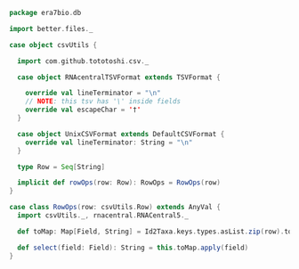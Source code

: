 
```scala
package era7bio.db

import better.files._

case object csvUtils {

  import com.github.tototoshi.csv._

  case object RNAcentralTSVFormat extends TSVFormat {

    override val lineTerminator = "\n"
    // NOTE: this tsv has '\' inside fields
    override val escapeChar = '†'
  }

  case object UnixCSVFormat extends DefaultCSVFormat {
    override val lineTerminator: String = "\n"
  }

  type Row = Seq[String]

  implicit def rowOps(row: Row): RowOps = RowOps(row)
}

case class RowOps(row: csvUtils.Row) extends AnyVal {
  import csvUtils._, rnacentral.RNACentral5._

  def toMap: Map[Field, String] = Id2Taxa.keys.types.asList.zip(row).toMap

  def select(field: Field): String = this.toMap.apply(field)
}

```




[main/scala/blastDB.scala]: blastDB.scala.md
[main/scala/collectionUtils.scala]: collectionUtils.scala.md
[main/scala/csvUtils.scala]: csvUtils.scala.md
[main/scala/filterData.scala]: filterData.scala.md
[main/scala/rnacentral/compats.scala]: rnacentral/compats.scala.md
[main/scala/rnacentral/rnaCentral.scala]: rnacentral/rnaCentral.scala.md
[test/scala/runBundles.scala]: ../../test/scala/runBundles.scala.md